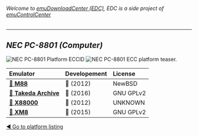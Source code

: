 ###### Welcome to [emuDownloadCenter (EDC)](https://github.com/PhoenixInteractiveNL/emuDownloadCenter/wiki/), EDC is a side project of [emuControlCenter](https://github.com/PhoenixInteractiveNL/emuControlCenter/wiki/)
***
## _NEC PC-8801 (Computer)_
![](https://raw.githubusercontent.com/wiki/PhoenixInteractiveNL/emuDownloadCenter/images_platform/ecc_pc8801_cell.png "NEC PC-8801 Platform ECCID")
![](https://raw.githubusercontent.com/wiki/PhoenixInteractiveNL/emuDownloadCenter/images_platform/ecc_pc8801_teaser.png "NEC PC-8801 ECC platform teaser.")

| Emulator | Developement | License |
|:---------|:-------------|:--------|
| [:file_folder: **M88**](https://github.com/PhoenixInteractiveNL/emuDownloadCenter/wiki/Emulator-m88#menu) | :red_circle: (2012) | NewBSD |
| [:file_folder: **Takeda Archive**](https://github.com/PhoenixInteractiveNL/emuDownloadCenter/wiki/Emulator-takeda#menu) | :large_blue_circle: (2016) | GNU GPLv2 |
| [:file_folder: **X88000**](https://github.com/PhoenixInteractiveNL/emuDownloadCenter/wiki/Emulator-x88000#menu) | :red_circle: (2012) | UNKNOWN |
| [:file_folder: **XM8**](https://github.com/PhoenixInteractiveNL/emuDownloadCenter/wiki/Emulator-xm8#menu) | :large_blue_circle: (2015) | GNU GPLv2 |

[:arrow_backward: Go to platform listing](https://github.com/PhoenixInteractiveNL/emuDownloadCenter/wiki/EDC-Platform-List)
